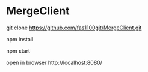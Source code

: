 # MergeClient
git clone https://github.com/fas1100git/MergeClient.git

npm install

npm start

open in browser http://localhost:8080/
